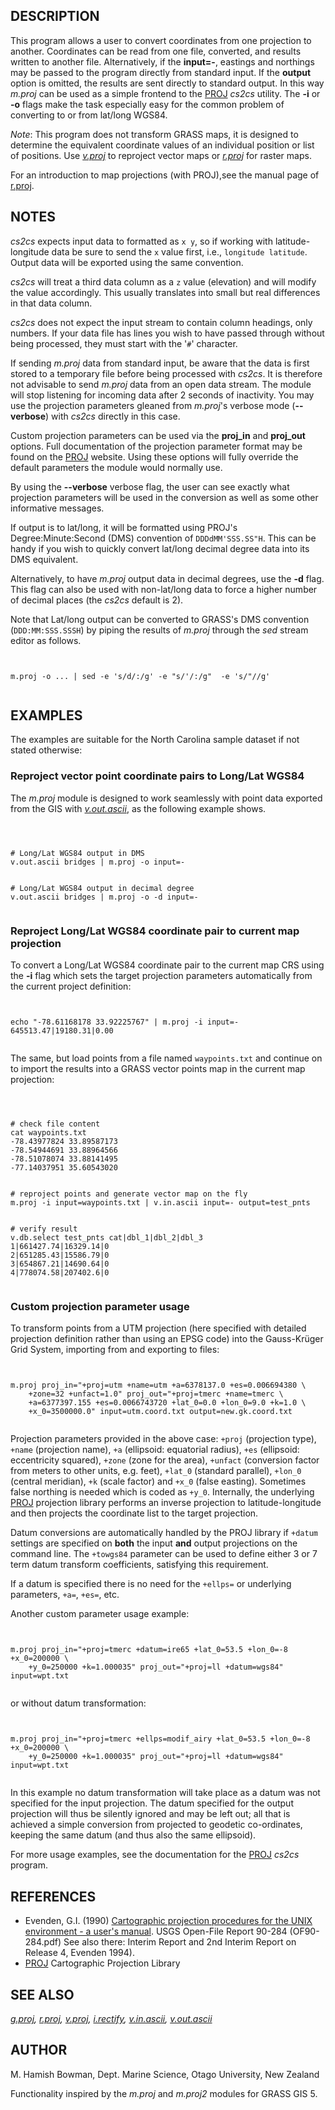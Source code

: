 

## DESCRIPTION

This program allows a user to convert coordinates from one projection
to another. Coordinates can be read from one file, converted, and
results written to another file. Alternatively, if the **input=-**,
eastings and northings may be passed to the program directly from
standard input. If the **output** option is omitted, the results
are sent directly to standard output. In this way *m.proj* can
be used as a simple frontend to
the [PROJ](https://proj.org/apps/cs2cs.html)
*cs2cs* utility. The **-i** or **-o** flags make the task
especially easy for the common problem of converting to or from lat/long
WGS84.

*Note*: This program does not transform GRASS maps, it is
designed to determine the equivalent coordinate values of an
individual position or list of
positions. Use *[v.proj](v.proj.html)* to reproject
vector maps or *[r.proj](r.proj.html)* for raster maps.

For an introduction to map projections (with PROJ),see the manual page of
[r.proj](r.proj.html).

## NOTES

*cs2cs* expects input data to formatted as `x y`, so if
working with latitude-longitude data be sure to send the `x`
value first, i.e., `longitude latitude`. Output data will
be exported using the same convention.

*cs2cs* will treat a third data column as a `z` value
(elevation) and will modify the value accordingly. This usually
translates into small but real differences in that data column.

*cs2cs* does not expect the input stream to contain column
headings, only numbers. If your data file has lines you wish to have
passed through without being processed, they must start with the
'`#`' character.

If sending *m.proj* data from standard input, be aware that the
data is first stored to a temporary file before being processed
with *cs2cs*. It is therefore not advisable to
send *m.proj* data from an open data stream. The module will
stop listening for incoming data after 2 seconds of inactivity. You
may use the projection parameters gleaned from *m.proj*'s
verbose mode (**--verbose**) with *cs2cs* directly in this case.

Custom projection parameters can be used via the **proj\_in** and
**proj\_out** options. Full documentation of the projection
parameter format may be found on
the [PROJ](https://proj.org) website. Using
these options will fully override the default parameters the module
would normally use.

By using the **--verbose** verbose flag, the user can see exactly
what projection parameters will be used in the conversion as well as
some other informative messages.

If output is to lat/long, it will be formatted using PROJ's
Degree:Minute:Second (DMS) convention
of `DDDdMM'SSS.SS"H`. This can be handy if you wish to quickly
convert lat/long decimal degree data into its DMS equivalent.

Alternatively, to have *m.proj* output data in decimal degrees,
use the **-d** flag. This flag can also be used with non-lat/long
data to force a higher number of decimal places (the *cs2cs*
default is 2).

Note that Lat/long output can be converted to GRASS's DMS convention
(`DDD:MM:SSS.SSSH`) by piping the results of *m.proj*
through the *sed* stream editor as follows.

```


m.proj -o ... | sed -e 's/d/:/g' -e "s/'/:/g"  -e 's/"//g'


```


## EXAMPLES

The examples are suitable for the North Carolina sample dataset if not
stated otherwise:

### Reproject vector point coordinate pairs to Long/Lat WGS84

The *m.proj* module is designed to work seamlessly with point
data exported from the GIS
with *[v.out.ascii](v.out.ascii.html)*, as the
following example shows.

```



# Long/Lat WGS84 output in DMS
v.out.ascii bridges | m.proj -o input=-


# Long/Lat WGS84 output in decimal degree
v.out.ascii bridges | m.proj -o -d input=-


```


### Reproject Long/Lat WGS84 coordinate pair to current map projection

To convert a Long/Lat WGS84 coordinate pair to the current map CRS
using the **-i** flag which sets the target projection parameters
automatically from the current project definition:

```


echo "-78.61168178 33.92225767" | m.proj -i input=-
645513.47|19180.31|0.00


```


The same, but load points from a file named `waypoints.txt` and
continue on to import the results into a GRASS vector points map in
the current map projection:

```



# check file content
cat waypoints.txt
-78.43977824 33.89587173
-78.54944691 33.88964566
-78.51078074 33.88141495
-77.14037951 35.60543020


# reproject points and generate vector map on the fly
m.proj -i input=waypoints.txt | v.in.ascii input=- output=test_pnts


# verify result
v.db.select test_pnts cat|dbl_1|dbl_2|dbl_3
1|661427.74|16329.14|0
2|651285.43|15586.79|0
3|654867.21|14690.64|0
4|778074.58|207402.6|0


```


### Custom projection parameter usage

To transform points from a UTM projection (here specified with detailed
projection definition rather than using an EPSG code) into the
Gauss-Krüger Grid System, importing from and exporting to files:

```


m.proj proj_in="+proj=utm +name=utm +a=6378137.0 +es=0.006694380 \
    +zone=32 +unfact=1.0" proj_out="+proj=tmerc +name=tmerc \
    +a=6377397.155 +es=0.0066743720 +lat_0=0.0 +lon_0=9.0 +k=1.0 \
    +x_0=3500000.0" input=utm.coord.txt output=new.gk.coord.txt


```


Projection parameters provided in the above case: `+proj`
(projection type), `+name` (projection name), `+a`
(ellipsoid: equatorial radius), `+es` (ellipsoid:
eccentricity squared), `+zone` (zone for the area),
`+unfact` (conversion factor from meters to other units,
e.g. feet), `+lat_0` (standard parallel), `+lon_0`
(central meridian), `+k` (scale factor) and `+x_0`
(false easting). Sometimes false northing is needed which is coded as
`+y_0`. Internally, the underlying
[PROJ](https://proj.org) projection library
performs an inverse projection to latitude-longitude and then projects
the coordinate list to the target projection.

Datum conversions are automatically handled by the PROJ library if
`+datum` settings are specified on **both** the input **and** output
projections on the command line. The `+towgs84` parameter can be used to
define either 3 or 7 term datum transform coefficients, satisfying this requirement.

If a datum is specified there is no need for the `+ellps=` or underlying
parameters, `+a=`, `+es=`, etc.

Another custom parameter usage example:

```


m.proj proj_in="+proj=tmerc +datum=ire65 +lat_0=53.5 +lon_0=-8 +x_0=200000 \
    +y_0=250000 +k=1.000035" proj_out="+proj=ll +datum=wgs84" input=wpt.txt


```


or without datum transformation:

```


m.proj proj_in="+proj=tmerc +ellps=modif_airy +lat_0=53.5 +lon_0=-8 +x_0=200000 \
    +y_0=250000 +k=1.000035" proj_out="+proj=ll +datum=wgs84" input=wpt.txt


```


In this example no datum transformation will take place as a datum was
not specified for the input projection. The datum specified for the
output projection will thus be silently ignored and may be left out;
all that is achieved a simple conversion from projected to geodetic
co-ordinates, keeping the same datum (and thus also the same
ellipsoid).

For more usage examples, see the documentation for the
[PROJ](https://proj.org) *cs2cs* program.

## REFERENCES

* Evenden, G.I.
  (1990) [Cartographic
  projection procedures for the UNIX environment - a user's
  manual](https://pubs.usgs.gov/of/1990/of90-284/ofr90-284.pdf). USGS Open-File Report 90-284 (OF90-284.pdf) See
  also there: Interim Report and 2nd Interim Report on Release 4,
  Evenden 1994).
* [PROJ](https://proj.org) Cartographic Projection Library


## SEE ALSO

*[g.proj](g.proj.html),
[r.proj](r.proj.html),
[v.proj](v.proj.html),
[i.rectify](i.rectify.html),
[v.in.ascii](v.in.ascii.html),
[v.out.ascii](v.out.ascii.html)*

## AUTHOR

M. Hamish Bowman, Dept. Marine Science, Otago University, New Zealand

Functionality inspired by the *m.proj* and *m.proj2* modules for
GRASS GIS 5.
